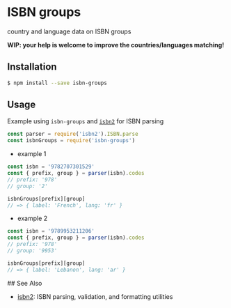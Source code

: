 # ISBN groups
country and language data on ISBN groups

**WIP: your help is welcome to improve the countries/languages matching!**

## Installation
```sh
$ npm install --save isbn-groups
```

## Usage

Example using `isbn-groups` and [`isbn2`](https://www.npmjs.com/package/isbn2) for ISBN parsing

```js
const parser = require('isbn2').ISBN.parse
const isbnGroups = require('isbn-groups')
```
* example 1
```js
const isbn = '9782707301529'
const { prefix, group } = parser(isbn).codes
// prefix: '978'
// group: '2'

isbnGroups[prefix][group]
// => { label: 'French', lang: 'fr' }
```
* example 2
```js
const isbn = '9789953211206'
const { prefix, group } = parser(isbn).codes
// prefix: '978'
// group: '9953'

isbnGroups[prefix][group]
// => { label: 'Lebanon', lang: 'ar' }

```

## See Also
* [isbn2](https://www.npmjs.com/package/isbn2): ISBN parsing, validation, and formatting utilities
